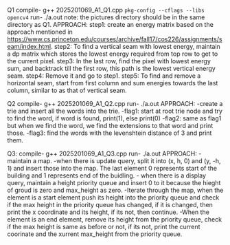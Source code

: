 Q1
    compile- g++ 2025201069_A1_Q1.cpp `pkg-config --cflags --libs opencv4`
    run- ./a.out
    note: the pictures directory should be in the same directory as Q1.
    APPROACH:
        step1: create an energy matrix based on the approach mentioned in https://www.cs.princeton.edu/courses/archive/fall17/cos226/assignments/seam/index.html.
        step2: To find a vertical seam with lowest energy, maintain a dp matrix which stores the lowest energy required from top row to get to the current pixel.
        step3: In the last row, find the pixel with lowest energy sum, and backtrack till the first row, this path is the lowest vertical energy seam.
        step4: Remove it and go to step1.
        step5: To find and remove a horizontal seam, start from first column and sum energies towards the last column, similar to as that of vertical seam.


Q2
    compile- g++ 2025201069_A1_Q2.cpp
    run- ./a.out
    APPROACH:
        -create a trie and insert all the words into the trie.
        -flag1: start at root trie node and try to find the word, if word is found, print(1), else print(0)
        -flag2: same as flag1 but when we find the word, we find the extensions to that word and print those.
        -flag3: find the words with the levenshtein distance of 3 and print them.


Q3:
    compile- g++ 2025201069_A1_Q3.cpp
    run- ./a.out
    APPROACH:
        -maintain a map.
        -when there is update query, split it into (x, h, 0) and (y, -h, 1) and insert those into the map. The last element 0 represents start of the building and 1 represents end of the buidling.
        - when there is a display query, maintain a height priority queue and insert 0 to it because the hieght of groud is zero and max_height as zero.
            -Iterate through the map, when the element is a start element push its height into the priority queue and check if the max height in the priority queue has changed, if it is changed, then print the x coordinate and its height, if its not, then continue.
            -When the element is an end element, remove its height from the priority queue, check if the max height is same as before or not, if its not, print the current coorinate and the xurrent max_height from the priority queue.
        

